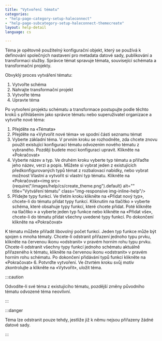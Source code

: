 ```yaml
---
title: "Vytvoření tématu"
categories:
- "help-page-category-setup-haleconnect"
- "help-page-subcategory-setup-haleconnect-themecreate"
layout: help-detail
language: cs

---
```


Téma je opětovně použitelný konfigurační objekt, který se používá k definování společných nastavení pro metadata datové sady, publikování a transformaci služby. Správce témat spravuje témata, související schémata a transformační projekty.

Obvyklý proces vytváření tématu:

1. Vytvořte schéma
2. Nahrajte transformační projekt
3. Vytvořte téma
4. Upravte téma

Po vytvoření projektu schématu a transformace postupujte podle těchto kroků s přihlášením jako správce tématu nebo superuživatel organizace a vytvořte nové téma:

1. Přejděte na &laquo;Témata&raquo;
2. Přejděte na &laquo;Vytvořit nové téma&raquo; ve spodní části seznamu témat
3. Vyberte základní téma. V prvním kroku se rozhodněte, zda chcete znovu použít existující konfiguraci tématu odvozením nového tématu z vybraného. Později budete moci konfiguraci upravit. Klikněte na &laquo;Pokračovat&raquo;
4. Vyberte název a typ. Ve druhém kroku vyberte typ tématu a přiřaďte jeho název, verzi a popis. Můžete si vybrat jeden z existujících předkonfigurovaných typů témat z rozbalovací nabídky, nebo vybrat možnost Vlastní a vytvořit si vlastní typ tématu. Klikněte na &laquo;Pokračovat&raquo;<img src={require("/images/help/cs/create_theme.png").default} alt="" title="Vytváření tématu" class="img-responsive img-inline-help"/>
5. Přidejte typy funkcí. Ve třetím kroku klikněte na &laquo;Přidat nový typ&raquo;, chcete-li do tématu přidat typy funkcí.
Kliknutím na tlačítko » vyberte schéma, které obsahuje typy funkcí, které chcete přidat. Poté klikněte na tlačítko » a vyberte jeden typ funkce nebo klikněte na &laquo;Přidat vše&raquo;, chcete-li do tématu přidat všechny uvedené typy funkcí. Po dokončení klikněte na &laquo;Pokračovat&raquo;

K tématu můžete přiřadit libovolný počet funkcí. Jeden typ funkce může být spojen s mnoha tématy. Chcete-li odstranit přiřazení jednoho typu prvku, klikněte na červenou ikonu «odstranit» v pravém horním rohu typu prvku. Chcete-li odstranit všechny typy funkcí jednoho schématu aktuálně přiřazeného k tématu, klikněte na červenou ikonu «odstranit» v pravém horním rohu schématu. Po dokončení přidávání typů funkcí klikněte na &laquo;Pokračovat&raquo;
6. Potvrďte vytvoření. Ve čtvrtém kroku svůj motiv zkontrolujte a klikněte na &laquo;Vytvořit&raquo;, uložit téma.

:::caution

Odvodíte-li své téma z existujícího tématu, pozdější změny původního tématu odvozené téma neovlivní.

:::

:::danger

Téma lze odstranit pouze tehdy, jestliže již k němu nejsou přiřazeny žádné datové sady.

:::
